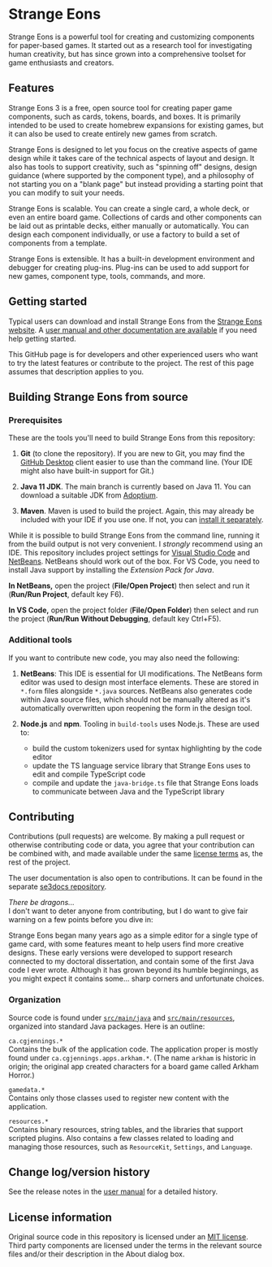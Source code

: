 # Strange Eons

Strange Eons is a powerful tool for creating and customizing 
components for paper-based games. It started out as a research tool 
for investigating human creativity, but has since grown into a 
comprehensive toolset for game enthusiasts and creators.

## Features

Strange Eons 3 is a free, open source tool for creating paper 
game components, such as cards, tokens, boards, and boxes. It is 
primarily intended to be used to create homebrew expansions for 
existing games, but it can also be used to create entirely new 
games from scratch.

Strange Eons is designed to let you focus on the creative aspects 
of game design while it takes care of the technical aspects of 
layout and design. It also has tools to support creativity, such as 
"spinning off" designs, design guidance (where supported by the 
component type), and a philosophy of not starting you on a "blank 
page" but instead providing a starting point that you can modify to 
suit your needs.

Strange Eons is scalable. You can create a single card, a whole 
deck, or even an entire board game. Collections of cards and other 
components can be laid out as printable decks, either manually or 
automatically. You can design each component individually, or use a 
factory to build a set of components from a template.

Strange Eons is extensible. It has a built-in development 
environment and debugger for creating plug-ins. Plug-ins can be 
used to add support for new games, component type, tools, commands, 
and more.

## Getting started

Typical users can download and install Strange Eons from the [Strange Eons website](https://strangeeons.cgjennings.ca/). A [user manual and other documentation are available](https://se3docs.cgjennings.ca/index.html) if you need help getting started.

This GitHub page is for developers and other experienced users who want to try the latest features or contribute to the project.
The rest of this page assumes that description applies to you.

## Building Strange Eons from source

### Prerequisites

These are the tools you'll need to build Strange Eons from this repository:

1. **Git** (to clone the repository). If you are new to Git,
you may find the [GitHub Desktop](https://desktop.github.com/) client easier to use than the command line.
(Your IDE might also have built-in support for Git.)

2. **Java 11 JDK**. The main branch is currently based on Java 11.
You can download a suitable JDK from [Adoptium](https://adoptium.net/temurin/releases/?version=11).

3. **Maven**. Maven is used to build the project. Again, this may already be included with your IDE if you use one. If not, you can [install it separately](https://maven.apache.org/download.cgi).

While it is possible to build Strange Eons from the command
line, running it from the build output is not very convenient.
I *strongly* recommend using an IDE. This repository includes
project settings for
[Visual Studio Code](https://code.visualstudio.com/) and
[NetBeans](https://netbeans.apache.org/).
NetBeans should work out of the box.
For VS Code, you need to install Java support by installing the
*Extension Pack for Java*.

**In NetBeans,** open the project (**File/Open Project**) then select and run it (**Run/Run Project**, default key F6).

**In VS Code,** open the project folder (**File/Open Folder**) then select and run the project (**Run/Run Without Debugging**, default key Ctrl+F5).

### Additional tools

If you want to contribute new code, you may also need the following:

1. **NetBeans**: This IDE is essential for UI modifications.
The NetBeans form editor was used to design most interface elements.
These are stored in `*.form` files alongside `*.java` sources. 
NetBeans also generates code within Java source files, which should 
not be manually altered as it's automatically overwritten upon 
reopening the form in the design tool.

2. **Node.js** and **npm**. Tooling in `build-tools` uses Node.js. These are used to:
    - build the custom tokenizers used for syntax highlighting by the code editor
    - update the TS language service library that Strange Eons uses to edit and compile TypeScript code
    - compile and update the `java-bridge.ts` file that Strange Eons loads to communicate between Java and the TypeScript library

## Contributing

Contributions (pull requests) are welcome. By making a pull request
or otherwise contributing code or data, you agree that your 
contribution can be combined with, and made available under the 
same [license terms](LICENSE.txt) as, the rest of the project.

The user documentation is also open to contributions.
It can be found in the separate
[se3docs repository](https://github.com/CGJennings/se3docs).

*There be dragons...*  
I don't want to deter anyone from contributing, but I do want to 
give fair warning on a few points before you dive in:

Strange Eons began many years ago as a simple editor for a single 
type of game card, with some features meant to help users find more 
creative designs. These early versions were developed to support 
research connected to my doctoral dissertation, and contain some of 
the first Java code I ever wrote. Although it has grown beyond its 
humble beginnings, as you might expect it contains some... sharp 
corners and unfortunate choices.

### Organization

Source code is found under
[`src/main/java`](https://github.com/CGJennings/strange-eons/tree/main/src/main/java)
and
[`src/main/resources`](https://github.com/CGJennings/strange-eons/tree/main/src/main/resources),
organized into standard Java packages. Here is an outline:

`ca.cgjennings.*`  
Contains the bulk of the application code. The application proper 
is mostly found under `ca.cgjennings.apps.arkham.*`. (The name 
`arkham` is historic in origin; the original app created characters 
for a board game called Arkham Horror.)

`gamedata.*`  
Contains only those classes used to register new content with the 
application.

`resources.*`  
Contains binary resources, string tables, and the libraries that 
support scripted plugins. Also contains a few classes related to 
loading and managing those resources, such as `ResourceKit`, 
`Settings`, and `Language`.

## Change log/version history

See the release notes in the
[user manual](https://se3docs.cgjennings.ca/um-release-notes.html) 
for a detailed history.

## License information

Original source code in this repository is licensed under an [MIT license](LICENSE.txt). Third party components are licensed under the terms in the relevant source files and/or their description in the About dialog box.